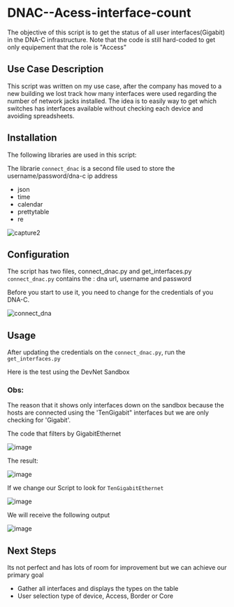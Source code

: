 # DNAC--Acess-interface-count
The objective of this script is to get the status of all user interfaces(Gigabit) in the DNA-C infrastructure.
Note that the code is still hard-coded to get only equipement that the role is "Access"

## Use Case Description

This script was written on my use case, after the company has moved to a new building we lost track how many interfaces were used regarding the number of network jacks installed.
The idea is to easily way to get which switches has interfaces available without checking each device and avoiding spreadsheets.

## Installation
The following libraries are used in this script:

The librarie `connect_dnac` is a second file used to store the username/password/dna-c ip address

 * json
 * time
 * calendar
 * prettytable
 * re
 
![capture2](https://user-images.githubusercontent.com/25211596/97782733-844bac80-1b69-11eb-9e48-6260dda1cd71.PNG)

## Configuration
The script has two files, connect_dnac.py and get_interfaces.py
`connect_dnac.py` contains the : dna url, username and password
  
  Before you start to use it, you need to change for the credentials of you DNA-C.
  
  
![connect_dna](https://user-images.githubusercontent.com/25211596/97782564-8f520d00-1b68-11eb-81a4-9af60a57939e.PNG)

## Usage
After updating the credentials on the `connect_dnac.py`, run the  `get_interfaces.py`

Here is the test using the DevNet Sandbox

### Obs: 
The reason that it shows only interfaces down on the sandbox because the hosts are connected using the 'TenGigabit" interfaces but we are only checking for 'Gigabit'.

The code that filters by GigabitEthernet

![image](https://user-images.githubusercontent.com/25211596/97790863-d78e2100-1ba2-11eb-91b5-3020b7c90e7c.png)

The result:

![image](https://user-images.githubusercontent.com/25211596/97790814-546ccb00-1ba2-11eb-9b23-6996c816f0f5.png)

If we change our Script to look for `TenGigabitEthernet` 

![image](https://user-images.githubusercontent.com/25211596/97790833-8c740e00-1ba2-11eb-8148-51265f6a29db.png)

We will receive the following output

![image](https://user-images.githubusercontent.com/25211596/97790844-9dbd1a80-1ba2-11eb-8687-bfffdb78b5a8.png)

## Next Steps

Its not perfect and has lots of room for improvement but we can achieve our primary goal

* Gather all interfaces and displays the types on the table
* User selection type of device, Access, Border or Core
